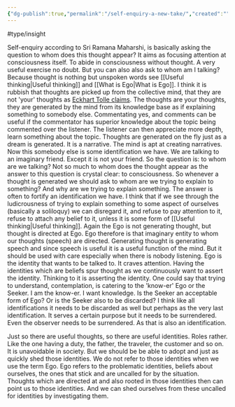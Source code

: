 ```yaml
---
{"dg-publish":true,"permalink":"/self-enquiry-a-new-take/","created":"","updated":""}
---
```



#type/insight 

Self-enquiry according to Sri Ramana Maharshi, is basically asking the question to whom does this thought appear? It aims as focusing attention at consciousness itself. To abide in consciousness without thought. A very useful exercise no doubt.
But you can also also ask to whom am I talking? Because thought is nothing but unspoken words see [[Useful thinking\|Useful thinking]] and [[What is Ego\|What is Ego]]. I think it is rubbish that thoughts are picked up from the collective mind, that they are not 'your' thoughts as [Eckhart Tolle claims](https://youtu.be/hbj4nLOPN8o). The thoughts are your thoughts, they are generated by the mind from its knowledge base as if explaining something to somebody else. Commentating yes, and comments can be useful if the commentator has superior knowledge about the topic being commented over the listener. The listener can then appreciate more depth, learn something about the topic. Thoughts are generated on the fly just as a dream is generated. It is a narrative. The mind is apt at creating narratives. Now this somebody else is some identification we have. We are talking to an imaginary friend. Except it is not your friend. So the question is: to whom are we talking? Not so much to whom does the thought appear as the answer to this question is crystal clear: to consciousness. So whenever a thought is generated we should ask to whom are we trying to explain to something? And why are we trying to explain something. The answer is often to fortify an identification we have. I think that if we see through the ludicrousness of trying to explain something to some aspect of ourselves (basically a soliloquy) we can disregard it, and refuse to pay attention to it, refuse to attach any belief to it, unless it is some form of [[Useful thinking\|Useful thinking]]. Again the Ego is not generating thought, but thought is directed at Ego. Ego therefore is that imaginary entity to whom our thoughts (speech) are directed. Generating thought is generating speech and since speech is useful it is a useful function of the mind. But it should be used with care especially when there is nobody listening. 
Ego is the identity that wants to be talked to. It craves attention. Having the identities which are beliefs spur thought as we continuously want to assert the identity. Thinking to it is asserting the identity. 
One could say that trying to understand, contemplation, is catering to the 'know-er' Ego or the Seeker. I am the know-er. I want knowledge. Is the Seeker an acceptable form of Ego? Or is the Seeker also to be discarded? I think like all identifications it needs to be discarded as well but perhaps as the very last identification. It serves a certain purpose but it needs to be surrendered. Even the observer needs to be surrendered. As that is also an identification.

Just so there are useful thoughts, so there are useful identities. Roles rather. Like the one having a duty, the father, the traveler, the customer and so on. It is unavoidable in society. But we should be be able to adopt and just as quickly shed those identities. We do not refer to those identities when we use the term Ego. Ego refers to the problematic identities, beliefs about ourselves, the ones that stick and are uncalled for by the situation. Thoughts which are directed at and also rooted in those identities then can point us to those identities. And we can shed ourselves from these uncalled for identities by investigating them.